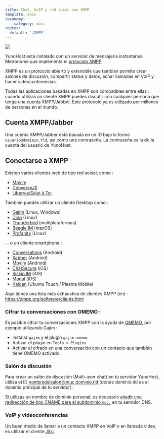 ```yaml
---
title: Chat, VoIP y red local con XMPP
template: docs
taxonomy:
    category: docs
routes:
  default: '/XMPP'
---
```


![](image://XMPP_logo.png?resize=100)

YunoHost está instalado con un servidor de mensajería instantánea Metronome que implementa el [protocolo XMPP](https://es.wikipedia.org/wiki/Extensible_Messaging_and_Presence_Protocol).

XMPP es un protocolo abierto y extensible que también permite crear salones de discusión, compartir status y datos, echar llamadas en VoIP y hacer videoconferencias. 

Todas las aplicaciones basadas en XMPP son compatibles entre ellas : cuando utilizas un cliente XMPP puedes discutir con cualquier persona que tenga una cuenta XMPP/Jabber. Este protocolo ya es utilizado por millones de personas en el mundo. 

## Cuenta XMPP/Jabber

Una cuenta XMPP/Jabber está basada en un ID bajo la forma `usuario@dominio.tld`, así como una contraseña. La contraseña es la de la cuenta del usuario de YunoHost.

## Conectarse a XMPP

Existen varios clientes web de tipo red social, como :
- [Movim](https://movim.eu)
- [ConverseJS](https://conversejs.org/)
- [Libervia/Salut à Toi](https://salut-a-toi.org/)

También puedes utilizar un cliente Desktop como :
- [Gajim](https://gajim.org/es/) (Linux, Windows)
- [Dino](https://dino.im) (Linux)
- [Thunderbird](https://www.thunderbird.net/es-ES/) (multiplataformas)
- [Beagle IM](https://beagle.im/) (macOS)
- [Profanity](https://profanity-im.github.io/) (Linux)

... o un cliente smartphone :
- [Conversations](https://conversations.im/) (Android)
- [Xabber](http://xabber.com) (Android)
- [Movim](https://movim.eu) (Android)
- [ChatSecure](https://chatsecure.org/) (iOS)
- [Siskin IM](https://siskin.im/) (iOS)
- [Monal](https://monal.im/) (iOS)
- [Kaidan](https://www.kaidan.im/) (Ubuntu Touch / Plasma Mobile)

Aquí tienes una lista más exhaustiva de clientes XMPP (en) : https://xmpp.org/software/clients.html

### Cifrar tu conversaciones con OMEMO :

Es posible cifrar tu conversaciones XMPP con la ayuda de [OMEMO](https://xmpp.org/extensions/xep-0384.html), por ejemplo utilizando Gajim :
* Instalar `gajim` y el plugin `gajim-omemo`
* Activar el plugin en `Tools > Plugins`
* Activar el cifrado en una conversación con un contacto que también tiene OMEMO activado.

### Salón de discusión 

Para crear un salón de discusión (Multi-user chat) en tu servidor YunoHost, utiliza el ID nombredelsalon@muc.dominio.tld (donde dominio.tld es el dominio principal de tu servidor).

Si utilizas un nombre de dominio personal, es necesario [añadir una redirección de tipo CNAME para el subdominio `muc.`](/dns_config) en tu servidor DNS.

### VoIP y videoconferencias

Un buen medio de llamar a un contacto XMPP en VoIP o en llamada video, es utilizar el cliente [Jitsi](http://jitsi.org/).

